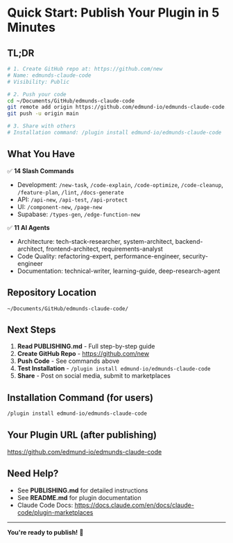 # Quick Start: Publish Your Plugin in 5 Minutes

## TL;DR

```bash
# 1. Create GitHub repo at: https://github.com/new
# Name: edmunds-claude-code
# Visibility: Public

# 2. Push your code
cd ~/Documents/GitHub/edmunds-claude-code
git remote add origin https://github.com/edmund-io/edmunds-claude-code.git
git push -u origin main

# 3. Share with others
# Installation command: /plugin install edmund-io/edmunds-claude-code
```

## What You Have

✅ **14 Slash Commands**
- Development: `/new-task`, `/code-explain`, `/code-optimize`, `/code-cleanup`, `/feature-plan`, `/lint`, `/docs-generate`
- API: `/api-new`, `/api-test`, `/api-protect`
- UI: `/component-new`, `/page-new`
- Supabase: `/types-gen`, `/edge-function-new`

✅ **11 AI Agents**
- Architecture: tech-stack-researcher, system-architect, backend-architect, frontend-architect, requirements-analyst
- Code Quality: refactoring-expert, performance-engineer, security-engineer
- Documentation: technical-writer, learning-guide, deep-research-agent

## Repository Location

`~/Documents/GitHub/edmunds-claude-code/`

## Next Steps

1. **Read PUBLISHING.md** - Full step-by-step guide
2. **Create GitHub Repo** - https://github.com/new
3. **Push Code** - See commands above
4. **Test Installation** - `/plugin install edmund-io/edmunds-claude-code`
5. **Share** - Post on social media, submit to marketplaces

## Installation Command (for users)

```bash
/plugin install edmund-io/edmunds-claude-code
```

## Your Plugin URL (after publishing)

https://github.com/edmund-io/edmunds-claude-code

## Need Help?

- See **PUBLISHING.md** for detailed instructions
- See **README.md** for plugin documentation
- Claude Code Docs: https://docs.claude.com/en/docs/claude-code/plugin-marketplaces

---

**You're ready to publish!** 🚀
